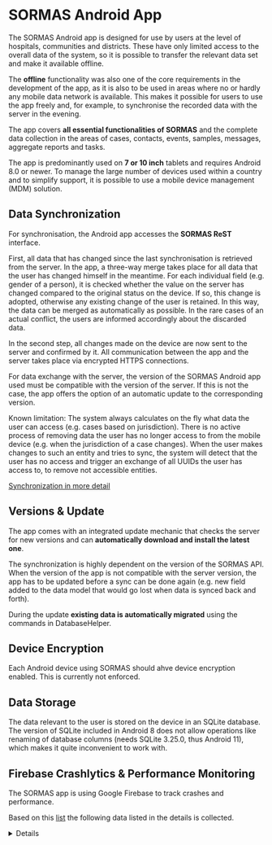 # SORMAS Android App

The SORMAS Android app is designed for use by users at the level of hospitals, communities and districts.
These have only limited access to the overall data of the system, so it is possible to transfer the relevant data set and make it available offline.

The **offline** functionality was also one of the core requirements in the development of the app, as it is also to be used in areas where no or hardly any mobile data network is available.
This makes it possible for users to use the app freely and, for example, to synchronise the recorded data with the server in the evening.

The app covers **all essential functionalities of SORMAS** and the complete data collection in the areas of
cases, contacts, events, samples, messages, aggregate reports and tasks.

The app is predominantly used on **7 or 10 inch** tablets and requires Android 8.0 or newer.
To manage the large number of devices used within a country and to simplify support, it is possible to use a mobile device management (MDM) solution.

## Data Synchronization

For synchronisation, the Android app accesses the **SORMAS ReST** interface.

First, all data that has changed since the last synchronisation is retrieved from the server.
In the app, a three-way merge takes place for all data that the user has changed himself in the meantime.
For each individual field (e.g. gender of a person), it is checked whether the value on the server has changed compared to the original status on the device.
If so, this change is adopted, otherwise any existing change of the user is retained.
In this way, the data can be merged as automatically as possible.
In the rare cases of an actual conflict, the users are informed accordingly about the discarded data.

In the second step, all changes made on the device are now sent to the server and confirmed by it.
All communication between the app and the server takes place via encrypted HTTPS connections.

For data exchange with the server, the version of the SORMAS Android app used must be compatible with the version of the server.
If this is not the case, the app offers the option of an automatic update to the corresponding version.

Known limitation: The system always calculates on the fly what data the user can access (e.g. cases based on jurisdiction).
There is no active process of removing data the user has no longer access to from the mobile device (e.g. when the jurisdiction of a case changes).
When the user makes changes to such an entity and tries to sync, the system will detect that the user has no access and trigger an exchange of all UUIDs the user has access to, to remove not accessible entities.

[Synchronization in more detail](https://github.com/sormas-foundation/SORMAS-Project/blob/development/sormas-base/doc/SormasSyncProcess.md)

## Versions & Update

The app comes with an integrated update mechanic that checks the server for new versions and can **automatically download and install the latest one**.

The synchronization is highly dependent on the version of the SORMAS API.
When the version of the app is not compatible with the server version, the app has to be updated before a sync can be done again
(e.g. new field added to the data model that would go lost when data is synced back and forth).

During the update **existing data is automatically migrated** using the commands in DatabaseHelper.


## Device Encryption

Each Android device using SORMAS should ahve device encryption enabled. This is currently not enforced.

## Data Storage

The data relevant to the user is stored on the device in an SQLite database.
The version of SQLite included in Android 8 does not allow operations like renaming of database columns (needs SQLite 3.25.0, thus Android 11), which makes it quite inconvenient to work with.

## Firebase Crashlytics & Performance Monitoring

The SORMAS app is using Google Firebase to track crashes and performance.

Based on this [list](https://firebase.google.com/support/privacy) the following data listed in the details is collected.

<details>

* An RFC-4122 UUID which permits us to deduplicate crashes
* The timestamp of when the crash occurred
* The app's bundle identifier and full version number
* The device's operating system name and version number
* A boolean indicating whether the device was jailbroken/rooted
* The device's model name, CPU architecture, amount of RAM and disk space
* The uint64 instruction pointer of every frame of every currently running thread
* If available in the runtime, the plain-text method or function name containing each instruction pointer.
* If an exception was thrown, the plain-text class name and message value of the exception
* If a fatal signal was raised, its name and integer code
* For each binary image loaded into the application, its name, UUID, byte size, and the uint64 base address at which it was loaded into RAM
* A boolean indicating whether or not the app was in the background at the time it crashed
* An integer value indicating the rotation of the screen at the time of crash
* A boolean indicating whether the device's proximity sensor was triggered

Data within the framework of Firebase Performance Monitoring:

* General device information, such as model, OS, and orientation
* RAM and disk size
* CPU usage
* Carrier (based on Mobile Country and Network Code)
* Radio/Network information (for example, Wi-Fi, LTE, 3G)
* Country (based on IP address)
* Locale/language
* App version
* App foreground or background state
* App package name
* Firebase installation IDs
* Duration times for automated traces
* Network URLs (not including URL parameters or payload content) and the following corresponding information:
* Response codes (for example, 403, 200)
* Payload size in bytes
* Response times

Data that Firebase basically collects:

| User dimension                                          | Type   | Description                                                                                          |
|---------------------------------------------------------|--------|------------------------------------------------------------------------------------------------------|
| Age                                                     | Text   | Identifies users by six categories: 18-24, 25-34, 35-44, 45-54, 55-64, and 65+.                      |
| App Store                                               | Text   | The store from which the app was downloaded and installed.                                           |
| App Version                                             | Text   | The versionName (Android) or the Bundle version (iOS).                                               |
| Country                                                 | Text   | The country the user resides in.                                                                     |
| Device Brand                                            | Text   | The brand name of the mobile device (e.g., Motorola, LG, or Samsung).                                |
| Device Category                                         | Text   | The category of the mobile device (e.g., mobile or tablet).                                          |
| Device Model                                            | Text   | The mobile device model name (e.g., iPhone 5s or SM-J500M).                                          |
| First Open Time                                         | Number | The time (in milliseconds, UTC) at which the user first opened the app, rounded up to the next hour. |
| Gender                                                  | Text   | Identifies users as either male or female.                                                           |
| Interests                                               | Text   | Lists the interests of the user (e.g., "Arts & Entertainment, Games, Sports").                       |
| Language                                                | Text   | The language setting of the device OS (e.g., en-us or pt-br).                                        |
| New/Established                                         | N/A    | New: First opened the app within the last 7 days.                                                    |
| Established: First opened the app more than 7 days ago. |
| OS Version                                              | Text   | The version of the device OS (e.g., 9.3.2 or 5.1.1).                                                 |

Plus: UUID of the SORMAS users.
</details>
